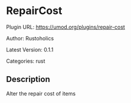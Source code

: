 # RepairCost

Plugin URL: https://umod.org/plugins/repair-cost

Author: Rustoholics

Latest Version: 0.1.1

Categories: rust

## Description

Alter the repair cost of items
